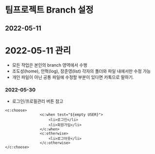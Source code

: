 # 팀프로젝트 Branch 설정 
## 2022-05-11

# 2022-05-11 관리
* 모든 작업은 본인의 branch 영역에서 수행
* 조도성(home), 안혁(log), 장준영(list) 각자의 폴더와 파일 내에서만 수정 가능
* 개인 파일이 아닌 공통 파일에 수정할 부분이 있다면 카톡으로 말하기. 

### 2022-05-30
* 로그인/프로필관리 버튼 참고
```
<c:choose>
				<c:when test="${empty USER}">
					<li>로그인</li>
					<li>회원가입</li>
				</c:when>
				<c:otherwise>
					<li>로그아웃</li>
				</c:otherwise>
</c:choose>
```